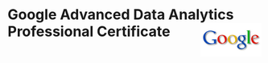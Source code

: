 
# Google Advanced Data Analytics Professional Certificate <img src="/Lakshmi Kadali Certificates/google logo.png" align="right" width="120" />

